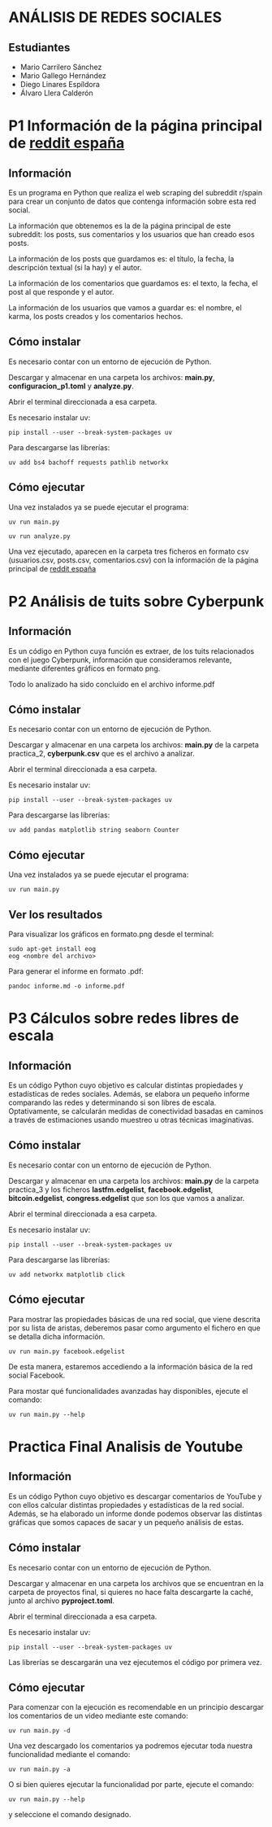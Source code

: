 # ANÁLISIS DE REDES SOCIALES

## Estudiantes
- Mario Carrilero Sánchez
- Mario Gallego Hernández
- Diego Linares Espíldora
- Álvaro Llera Calderón

# P1 Información de la página principal de [reddit españa](https://old.reddit.com/r/spain/)

## Información
Es un programa en Python que realiza el web scraping del subreddit r/spain para crear un conjunto de datos que contenga información sobre esta red social.

La información que obtenemos es la de la página principal de este subreddit: los posts, sus comentarios y los usuarios que han creado esos posts.

La información de los posts que guardamos es: el título, la fecha, la descripción textual (si la hay) y el autor.

La información de los comentarios que guardamos es: el texto, la fecha, el post al que responde y el autor.

La información de los usuarios que vamos a guardar es: el nombre, el karma, los posts creados y los comentarios hechos.

## Cómo instalar
Es necesario contar con un entorno de ejecución de Python.

Descargar y almacenar en una carpeta los archivos: **main.py**, **configuracion_p1.toml** y **analyze.py**. 

Abrir el terminal direccionada a esa carpeta.

Es necesario instalar uv:
~~~
pip install --user --break-system-packages uv
~~~

Para descargarse las librerías:
~~~
uv add bs4 bachoff requests pathlib networkx
~~~

## Cómo ejecutar
Una vez instalados ya se puede ejecutar el programa:
~~~
uv run main.py
~~~
~~~ 
uv run analyze.py
~~~

Una vez ejecutado, aparecen en la carpeta tres ficheros en formato csv (usuarios.csv, posts.csv, comentarios.csv) con la información de la página principal de [reddit españa](https://old.reddit.com/r/spain/)


# P2 Análisis de tuits sobre Cyberpunk

## Información
Es un código en Python cuya función es extraer, de los tuits relacionados con el juego Cyberpunk, información que consideramos relevante, mediante diferentes gráficos en formato png.

Todo lo analizado ha sido concluido en el archivo informe.pdf

## Cómo instalar
Es necesario contar con un entorno de ejecución de Python.

Descargar y almacenar en una carpeta los archivos: **main.py** de la carpeta practica_2, **cyberpunk.csv** que es el archivo a analizar.

Abrir el terminal direccionada a esa carpeta.

Es necesario instalar uv:
~~~
pip install --user --break-system-packages uv
~~~

Para descargarse las librerías:
~~~
uv add pandas matplotlib string seaborn Counter
~~~

## Cómo ejecutar
Una vez instalados ya se puede ejecutar el programa:
~~~
uv run main.py
~~~

## Ver los resultados
Para visualizar los gráficos en formato.png desde el terminal:
~~~
sudo apt-get install eog
eog <nombre del archivo>
~~~

Para generar el informe en formato .pdf:
~~~
pandoc informe.md -o informe.pdf
~~~

# P3 Cálculos sobre redes libres de escala

## Información
Es un código Python cuyo objetivo es calcular distintas propiedades y estadísticas de redes sociales. Además, se elabora un pequeño informe comparando las redes y determinando si son libres de escala.
Optativamente, se calcularán medidas de conectividad basadas en caminos a través de estimaciones usando muestreo u otras técnicas imaginativas.

## Cómo instalar
Es necesario contar con un entorno de ejecución de Python.

Descargar y almacenar en una carpeta los archivos: **main.py** de la carpeta practica_3 y los ficheros **lastfm.edgelist**, **facebook.edgelist**, **bitcoin.edgelist**, **congress.edgelist** que son los que vamos a analizar.

Abrir el terminal direccionada a esa carpeta.

Es necesario instalar uv:
~~~
pip install --user --break-system-packages uv
~~~

Para descargarse las librerías:
~~~
uv add networkx matplotlib click
~~~

## Cómo ejecutar
Para mostrar las propiedades básicas de una red social, que viene descrita por su lista de aristas, deberemos pasar como argumento el fichero en que se detalla dicha información.
~~~
uv run main.py facebook.edgelist
~~~

De esta manera, estaremos accediendo a la información básica de la red social Facebook.

Para mostar qué funcionalidades avanzadas hay disponibles, ejecute el comando:
~~~
uv run main.py --help
~~~

# Practica Final Analisis de Youtube

## Información
Es un código Python cuyo objetivo es descargar comentarios de YouTube y con ellos calcular distintas propiedades y estadísticas de la red social. Además, se ha elaborado un informe donde podemos observar las distintas gráficas que somos capaces de sacar y un pequeño análisis de estas. 

## Cómo instalar
Es necesario contar con un entorno de ejecución de Python.

Descargar y almacenar en una carpeta los archivos que se encuentran en la carpeta de proyectos final, si quieres no hace falta descargarte la caché, junto al archivo **pyproject.toml**.

Abrir el terminal direccionada a esa carpeta.

Es necesario instalar uv:
~~~
pip install --user --break-system-packages uv
~~~

Las librerías se descargarán  una vez ejecutemos el código por primera vez.

## Cómo ejecutar
Para comenzar con la ejecución es recomendable en un principio descargar los comentarios de un video mediante este comando:
~~~
uv run main.py -d
~~~

Una vez descargado los comentarios ya podremos ejecutar toda nuestra funcionalidad mediante el comando:
~~~
uv run main.py -a
~~~

O si bien quieres ejecutar la funcionalidad por parte, ejecute el comando:
~~~
uv run main.py --help
~~~
y seleccione el comando designado.
